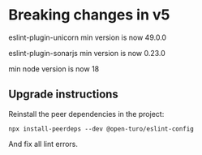 # Breaking changes in v5

eslint-plugin-unicorn min version is now 49.0.0

eslint-plugin-sonarjs min version is now 0.23.0

min node version is now 18

## Upgrade instructions

Reinstall the peer dependencies in the project:

```shell
npx install-peerdeps --dev @open-turo/eslint-config
```

And fix all lint errors.
